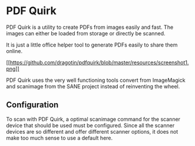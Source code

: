 # PDF Quirk

PDF Quirk is a utility to create PDFs from images easily and fast. The images can either be loaded from storage or directly be scanned.

It is just a little office helper tool to generate PDFs easily to share them online.

[[https://github.com/dragotin/pdfquirk/blob/master/resources/screenshot1.png]]

PDF Quirk uses the very well functioning tools convert from ImageMagick and scanimage from the SANE project instead of reinventing the wheel.

## Configuration

To scan with PDF Quirk, a optimal scanimage command for the scanner device that should be used must be configured. Since all the scanner devices are so different and offer different scanner options, it does not make too much sense to use a default here.

